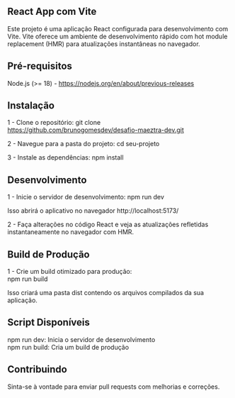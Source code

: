 ## React App com Vite
Este projeto é uma aplicação React configurada para desenvolvimento com Vite. Vite oferece um ambiente de desenvolvimento rápido com hot module replacement (HMR) para atualizações instantâneas no navegador.

## Pré-requisitos
Node.js (>= 18) - https://nodejs.org/en/about/previous-releases

## Instalação
1 - Clone o repositório:
    git clone https://github.com/brunogomesdev/desafio-maeztra-dev.git

2 - Navegue para a pasta do projeto:
    cd seu-projeto

3 - Instale as dependências:
    npm install

## Desenvolvimento

1 - Inicie o servidor de desenvolvimento:
    npm run dev

Isso abrirá o aplicativo no navegador http://localhost:5173/

2 - Faça alterações no código React e veja as atualizações refletidas instantaneamente no navegador com HMR.

## Build de Produção
1 - Crie um build otimizado para produção:<br/>
    npm run build

Isso criará uma pasta dist contendo os arquivos compilados da sua aplicação.

## Script Disponíveis
npm run dev: Inicia o servidor de desenvolvimento<br/>
npm run build: Cria um build de produção

## Contribuindo
Sinta-se à vontade para enviar pull requests com melhorias e correções.